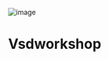 ![image](https://github.com/user-attachments/assets/9ed498b7-7a7b-4f78-8d1c-63d0a3b331fd)
# Vsdworkshop
